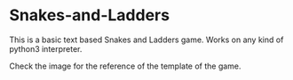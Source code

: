 # Snakes-and-Ladders
This is a basic text based Snakes and Ladders game.
Works on any kind of python3 interpreter.

Check the image for the reference of the template of the game.
